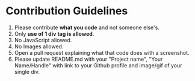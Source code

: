 # Contribution Guidelines

1. Please contribute **what you code** and not someone else's.
2. Only **use of 1 div tag is allowed**.
3. No JavaScript allowed.
4. No Images allowed.
5. Open a pull request explaining what that code does with a screenshot.
6. Please update README.md with your "Project name", "Your Name/Handle" with link to your Github profile and image/gif of your single div.
